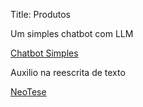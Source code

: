 Title: Produtos

Um simples chatbot com LLM

[Chatbot Simples](chatbot-simples.html)

Auxilio na reescrita de texto

[NeoTese](NeoTese.html)
